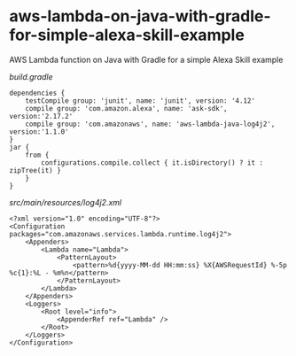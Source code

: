 # aws-lambda-on-java-with-gradle-for-simple-alexa-skill-example
AWS Lambda function on Java with Gradle for a simple Alexa Skill example

*build.gradle*

```
dependencies {
    testCompile group: 'junit', name: 'junit', version: '4.12'
    compile group: 'com.amazon.alexa', name: 'ask-sdk', version:'2.17.2'
    compile group: 'com.amazonaws', name: 'aws-lambda-java-log4j2', version:'1.1.0'
}
jar {
    from {
        configurations.compile.collect { it.isDirectory() ? it : zipTree(it) }
    }
}
```

*src/main/resources/log4j2.xml*

```
<?xml version="1.0" encoding="UTF-8"?>
<Configuration packages="com.amazonaws.services.lambda.runtime.log4j2">
    <Appenders>
        <Lambda name="Lambda">
            <PatternLayout>
                <pattern>%d{yyyy-MM-dd HH:mm:ss} %X{AWSRequestId} %-5p %c{1}:%L - %m%n</pattern>
            </PatternLayout>
        </Lambda>
    </Appenders>
    <Loggers>
        <Root level="info">
            <AppenderRef ref="Lambda" />
        </Root>
    </Loggers>
</Configuration>
```

